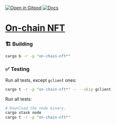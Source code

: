 [![Open in Gitpod](https://img.shields.io/badge/Open_in-Gitpod-white?logo=gitpod)](https://gitpod.io/#FOLDER=on-chain-nft/https://github.com/gear-foundation/dapps)
[![Docs](https://img.shields.io/github/actions/workflow/status/gear-foundation/dapps/contracts.yml?logo=rust&label=docs)](https://dapps.gear.rs/on_chain_nft_io)

# [On-chain NFT](https://wiki.gear-tech.io/docs/examples/NFTs/onchain-nft)

### 🏗️ Building

```sh
cargo b -r -p "on-chain-nft*"
```

### ✅ Testing

Run all tests, except `gclient` ones:
```sh
cargo t -r -p "on-chain-nft*" -- --skip gclient
```

Run all tests:
```sh
# Download the node binary.
cargo xtask node
cargo t -r -p "on-chain-nft*"
```
